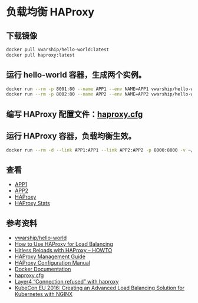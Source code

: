 # 负载均衡 HAProxy

##  下载镜像
```bash
docker pull vwarship/hello-world:latest
docker pull haproxy:latest
```

## 运行 hello-world 容器，生成两个实例。
```bash
docker run --rm -p 8001:80 --name APP1 --env NAME=APP1 vwarship/hello-world:latest
docker run --rm -p 8002:80 --name APP2 --env NAME=APP2 vwarship/hello-world:latest
```

## 编写 HAProxy 配置文件：[haproxy.cfg](haproxy.cfg)

## 运行 HAProxy 容器，负载均衡生效。
```bash
docker run --rm -d --link APP1:APP1 --link APP2:APP2 -p 8000:8000 -v ~/GitHub/wang-junjian/learn-docker/load-balancing/haproxy/haproxy.cfg:/usr/local/etc/haproxy/haproxy.cfg --name haproxy haproxy
```

## 查看
* [APP1](http://localhost:8001)
* [APP2](http://localhost:8002)
* [HAProxy](http://localhost:8000)
* [HAProxy Stats](http://localhost:8000/admin?stats)

## 参考资料
* [vwarship/hello-world](https://hub.docker.com/r/vwarship/hello-world/)
* [How to Use HAProxy for Load Balancing](https://www.linode.com/docs/uptime/loadbalancing/how-to-use-haproxy-for-load-balancing/)
* [Hitless Reloads with HAProxy – HOWTO](https://www.haproxy.com/blog/hitless-reloads-with-haproxy-howto/#configuration-file-update)
* [HAProxy Management Guide](https://www.haproxy.org/download/1.7/doc/management.txt)
* [HAProxy Configuration Manual](https://cbonte.github.io/haproxy-dconv/1.7/configuration.html)
* [Docker Documentation](https://docs.docker.com)
* [haproxy.cfg](https://gist.github.com/strangeminds/1287134)
* [Layer4 “Connection refused” with haproxy](https://stackoverflow.com/questions/40729125/layer4-connection-refused-with-haproxy)
* [KubeCon EU 2016: Creating an Advanced Load Balancing Solution for Kubernetes with NGINX](https://www.slideshare.net/kubecon/kubecon-eu-2016-creating-an-advanced-load-balancing-solution-for-kubernetes-with-nginx)

